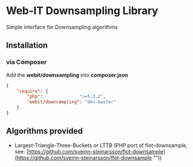 # Web-IT Downsampling Library

Simple interface for Downsampling algorithms

## Installation
### via Composer

Add the **webit/downsampling** into **composer.json**

```json
{
    "require": {
        "php":              ">=5.3.2",
        "webit/downsampling": "dev-master"
    }
}
```

## Algorithms provided
*   Largest-Triangle-Three-Buckets or LTTB (PHP port of flot-downsample, see: [https://github.com/sveinn-steinarsson/flot-downsample](https://github.com/sveinn-steinarsson/flot-downsample ""))
